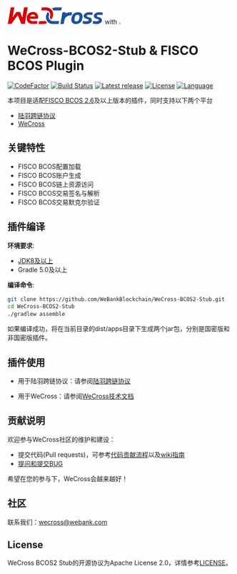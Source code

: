 ![](./docs/images/menu_logo_wecross.png) with <img src="https://gitee.com/luyu-community/luyu-cross-chain-protocol/raw/master/doc/img/logo_nor.svg" style="zoom: 25%;" />

# WeCross-BCOS2-Stub & FISCO BCOS Plugin

[![CodeFactor](https://www.codefactor.io/repository/github/webankblockchain/WeCross-BCOS2-Stub/badge)](https://www.codefactor.io/repository/github/webankblockchain/WeCross-BCOS2-Stub) [![Build Status](https://travis-ci.org/WeBankBlockchain/WeCross-BCOS2-Stub.svg?branch=dev)](https://travis-ci.org/WeBankBlockchain/WeCross-BCOS2-Stub) [![Latest release](https://img.shields.io/github/release/WeBankBlockchain/WeCross-BCOS2-Stub.svg)](https://github.com/WeBankBlockchain/WeCross-BCOS2-Stub/releases/latest)
[![License](https://img.shields.io/github/license/WeBankBlockchain/WeCross-BCOS2-Stub)](https://www.apache.org/licenses/LICENSE-2.0) [![Language](https://img.shields.io/badge/Language-Java-blue.svg)](https://www.java.com)

本项目是适配[FISCO BCOS 2.6](https://github.com/FISCO-BCOS/FISCO-BCOS)及以上版本的插件，同时支持以下两个平台

* [陆羽跨链协议](https://gitee.com/luyu-community/luyu-cross-chain-protocol)
* [WeCross](https://github.com/WeBankFinTech/WeCross)

## 关键特性

- FISCO BCOS配置加载
- FISCO BCOS账户生成
- FISCO BCOS链上资源访问
- FISCO BCOS交易签名与解析
- FISCO BCOS交易默克尔验证

## 插件编译

**环境要求**:

  - [JDK8及以上](https://www.oracle.com/java/technologies/javase-downloads.html)
  - Gradle 5.0及以上

**编译命令**:

```bash
git clone https://github.com/WeBankBlockchain/WeCross-BCOS2-Stub.git
cd WeCross-BCOS2-Stub
./gradlew assemble
```
如果编译成功，将在当前目录的dist/apps目录下生成两个jar包，分别是国密版和非国密版插件。

## 插件使用

* 用于陆羽跨链协议：请参阅[陆羽跨链协议](docs/luyu.md)

* 用于WeCross：请参阅[WeCross技术文档](https://wecross.readthedocs.io/zh_CN/latest/docs/stubs/bcos.html#id2)

## 贡献说明

欢迎参与WeCross社区的维护和建设：

- 提交代码(Pull requests)，可参考[代码贡献流程](CONTRIBUTING.md)以及[wiki指南](https://github.com/WeBankBlockchain/WeCross/wiki/%E8%B4%A1%E7%8C%AE%E4%BB%A3%E7%A0%81)
- [提问和提交BUG](https://github.com/WeBankBlockchain/WeCross-BCOS2-Stub/issues/new)

希望在您的参与下，WeCross会越来越好！

## 社区
联系我们：wecross@webank.com

## License

WeCross BCOS2 Stub的开源协议为Apache License 2.0，详情参考[LICENSE](./LICENSE)。
